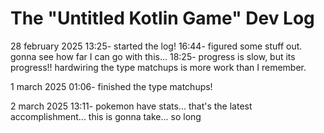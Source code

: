# The "Untitled Kotlin Game" Dev Log

28 february 2025
13:25- started the log!
16:44- figured some stuff out. gonna see how far I can go with this...
18:25- progress is slow, but its progress!! hardwiring the type matchups
is more work than I remember.

1 march 2025
01:06- finished the type matchups!

2 march 2025
13:11- pokemon have stats... that's the latest accomplishment...
this is gonna take... so long

